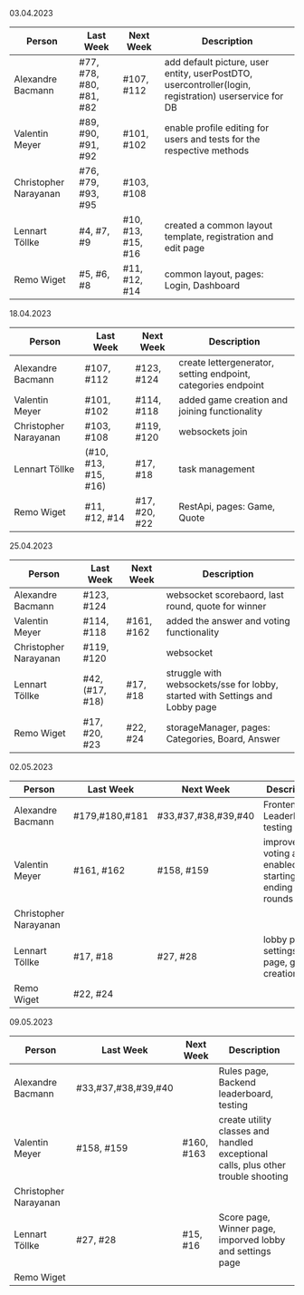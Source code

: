 03.04.2023

| Person                | Last Week               | Next Week          | Description                                                                                           |
|-----------------------|-------------------------|--------------------|-------------------------------------------------------------------------------------------------------|
| Alexandre Bacmann     | #77, #78, #80, #81, #82 | #107, #112         | add default picture, user entity, userPostDTO, usercontroller(login, registration) userservice for DB |
| Valentin Meyer        | #89, #90, #91, #92      | #101, #102         | enable profile editing for users and tests for the respective methods                                 |
| Christopher Narayanan | #76, #79, #93, #95      | #103, #108         |                                                                                                       |
| Lennart Töllke        | #4, #7, #9              | #10, #13, #15, #16 | created a common layout template, registration and edit page                                          |
| Remo Wiget            | #5, #6, #8              | #11, #12, #14      | common layout, pages: Login, Dashboard                                                                |

18.04.2023

| Person                | Last Week          | Next Week     | Description                                                   |
|-----------------------|--------------------|---------------|---------------------------------------------------------------|
| Alexandre Bacmann     | #107, #112         | #123, #124    | create lettergenerator, setting endpoint, categories endpoint |
| Valentin Meyer        | #101, #102         | #114, #118    | added game creation and joining functionality                 |
| Christopher Narayanan | #103, #108         | #119, #120    | websockets join                                               |
| Lennart Töllke        | (#10, #13, #15, #16) | #17, #18      | task management                                               |
| Remo Wiget            | #11, #12, #14      | #17, #20, #22 | RestApi, pages: Game, Quote                                   |

25.04.2023

| Person                | Last Week     | Next Week        | Description                                          |
|-----------------------|---------------|------------------|------------------------------------------------------|
| Alexandre Bacmann     | #123, #124    |                  | websocket scorebaord, last round, quote for winner   |
| Valentin Meyer        | #114, #118    | #161, #162       | added the answer and voting functionality            |
| Christopher Narayanan | #119, #120    |                  | websocket                                            |
| Lennart Töllke        | #42, (#17, #18)| #17, #18        | struggle with websockets/sse for lobby, started with Settings and Lobby page |
| Remo Wiget            | #17, #20, #23 | #22, #24         | storageManager, pages: Categories, Board, Answer     |

02.05.2023

| Person                | Last Week     | Next Week        | Description                                          |
|-----------------------|---------------|------------------|------------------------------------------------------|
| Alexandre Bacmann     |#179,#180,#181 |#33,#37,#38,#39,#40|Frontend Leaderboard, testing                        |
| Valentin Meyer        | #161, #162    | #158, #159       | improved voting and enabled starting and ending rounds |
| Christopher Narayanan |               |                  |                                                      |
| Lennart Töllke        | #17, #18      | #27, #28         | lobby page, settings page, game creation             |
| Remo Wiget            | #22, #24      |                  |                                                      |

09.05.2023

| Person                | Last Week     | Next Week        | Description                                          |
|-----------------------|---------------|------------------|------------------------------------------------------|
| Alexandre Bacmann     |#33,#37,#38,#39,#40|              |Rules page, Backend leaderboard, testing              |
| Valentin Meyer        | #158, #159    | #160, #163       | create utility classes and handled exceptional calls, plus other trouble shooting |
| Christopher Narayanan |               |                  |                                                      |
| Lennart Töllke        | #27, #28      | #15, #16         | Score page, Winner page, imporved lobby and settings page |
| Remo Wiget            |               |                  |                                                      |
